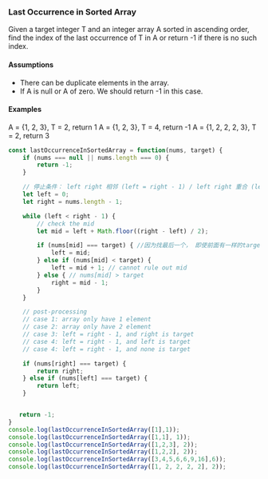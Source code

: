 ### Last Occurrence in Sorted Array

Given a target integer T and an integer array A sorted in ascending order, find the index of the last occurrence of T in A or return -1 if there is no such index.

#### Assumptions
- There can be duplicate elements in the array.
- If A is null or A of zero. We should return -1 in this case.

#### Examples

A = {1, 2, 3}, T = 2, return 1
A = {1, 2, 3}, T = 4, return -1
A = {1, 2, 2, 2, 3}, T = 2, return 3

```js
const lastOccurrenceInSortedArray = function(nums, target) {
    if (nums === null || nums.length === 0) {
        return -1;
    }

    // 停止条件： left right 相邻 (left = right - 1) / left right 重合 (left = right)
    let left = 0;
    let right = nums.length - 1;

    while (left < right - 1) {
        // check the mid 
        let mid = left + Math.floor((right - left) / 2);

        if (nums[mid] === target) { //因为找最后一个， 即使前面有一样的target 我们也不care
            left = mid;
        } else if (nums[mid] < target) {
            left = mid + 1; // cannot rule out mid
        } else { // nums[mid] > target
            right = mid - 1;
        }
    }

    // post-processing
    // case 1: array only have 1 element 
    // case 2: array only have 2 element
    // case 3: left = right - 1, and right is target
    // case 4: left = right - 1, and left is target
    // case 4: left = right - 1, and none is target

    if (nums[right] === target) {
        return right;
    } else if (nums[left] === target) {
        return left;
    }


   return -1;
}
console.log(lastOccurrenceInSortedArray([1],1));
console.log(lastOccurrenceInSortedArray([1,1], 1));
console.log(lastOccurrenceInSortedArray([1,2,3], 2));
console.log(lastOccurrenceInSortedArray([1,2,2], 2));
console.log(lastOccurrenceInSortedArray([3,4,5,6,6,9,16],6));
console.log(lastOccurrenceInSortedArray([1, 2, 2, 2, 2], 2));


```
